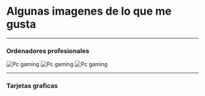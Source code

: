 # Algunas imagenes de lo que me gusta
---
### Ordenadores profesionales
![Pc gaming](https://encrypted-tbn0.gstatic.com/images?q=tbn:ANd9GcQNyqT3LNj9JEnJHKOTxJAhuF78chmUlNctDg&s)
![Pc gaming](https://encrypted-tbn0.gstatic.com/images?q=tbn:ANd9GcRbyIB-h5vlGwGkAsAk_84_Q1TREp5zbQGSWQ&s)
![Pc gaming](https://www.muycomputer.com/wp-content/uploads/2024/04/MSI-MAG-PANO-M100R-PZ-37.jpeg)

---
### Tarjetas graficas
